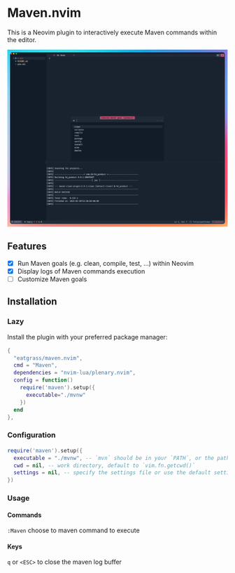 # Maven.nvim

This is a Neovim plugin to interactively execute Maven commands within the editor.

![Maven](./screen/screenshot.png)

## Features

- [x] Run Maven goals (e.g. clean, compile, test, ...) within Neovim
- [x] Display logs of Maven commands execution
- [ ] Customize Maven goals

## Installation

### Lazy

Install the plugin with your preferred package manager:

```lua
{
  "eatgrass/maven.nvim",
  cmd = "Maven",
  dependencies = "nvim-lua/plenary.nvim",
  config = function()
    require('maven').setup({
      executable="./mvnw"
    })
  end
},
```

### Configuration

```lua
require('maven').setup({
  executable = "./mvnw", -- `mvn` should be in your `PATH`, or the path to the maven exectable, for example `./mvnw`
  cwd = nil, -- work directory, default to `vim.fn.getcwd()`
  settings = nil, -- specify the settings file or use the default settings
})
```

### Usage

#### Commands

`:Maven` choose to maven command to execute

#### Keys

`q` or `<ESC>` to close the maven log buffer
